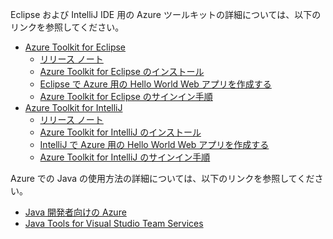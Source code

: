 Eclipse および IntelliJ IDE 用の Azure ツールキットの詳細については、以下のリンクを参照してください。

* [Azure Toolkit for Eclipse](../eclipse/azure-toolkit-for-eclipse.md) 
  * [リリース ノート](https://github.com/Microsoft/azure-tools-for-java/releases) 
  * [Azure Toolkit for Eclipse のインストール](../eclipse/azure-toolkit-for-eclipse-installation.md) 
  * [Eclipse で Azure 用の Hello World Web アプリを作成する](../eclipse/azure-toolkit-for-eclipse-create-hello-world-web-app.md) 
  * [Azure Toolkit for Eclipse のサインイン手順](../eclipse/azure-toolkit-for-eclipse-sign-in-instructions.md) 
* [Azure Toolkit for IntelliJ](../intellij/azure-toolkit-for-intellij.md) 
  * [リリース ノート](https://github.com/Microsoft/azure-tools-for-java/releases) 
  * [Azure Toolkit for IntelliJ のインストール](../intellij/azure-toolkit-for-intellij-installation.md) 
  * [IntelliJ で Azure 用の Hello World Web アプリを作成する](../intellij/azure-toolkit-for-intellij-create-hello-world-web-app.md) 
  * [Azure Toolkit for IntelliJ のサインイン手順](../intellij/azure-toolkit-for-intellij-sign-in-instructions.md) 

Azure での Java の使用方法の詳細については、以下のリンクを参照してください。 

* [Java 開発者向けの Azure](https://docs.microsoft.com/java/azure/) 
* [Java Tools for Visual Studio Team Services](https://java.visualstudio.com/) 
<!-- TODO: Add URLs for Java in VSCode here --> 
